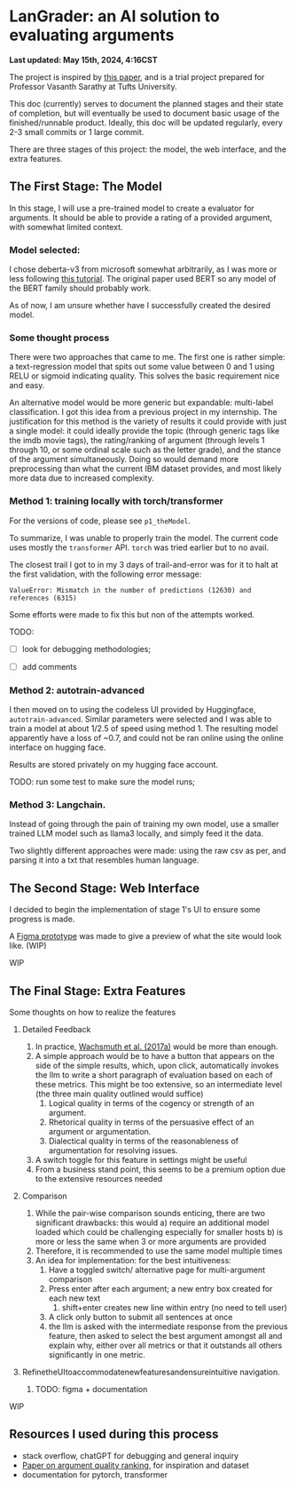 # LanGrader: an AI solution to evaluating arguments

**Last updated: May 15th, 2024, 4:16CST**

The project is inspired by [this paper](https://arxiv.org/pdf/1911.11408), and is a trial project prepared for Professor Vasanth Sarathy at Tufts University.

This doc (currently) serves to document the planned stages and their state of completion, but will eventually be used to document basic usage of the finished/runnable product. Ideally, this doc will be updated regularly, every 2-3 small commits or 1 large commit.

There are three stages of this project: the model, the web interface, and the extra features.

## The First Stage: The Model

In this stage, I will use a pre-trained model to create a evaluator for arguments. It should be able to provide a rating of a provided argument, with somewhat limited context. 

### Model selected:
I chose deberta-v3 from microsoft somewhat arbitrarily, as I was more or less following [this tutorial](https://huggingface.co/blog/Valerii-Knowledgator/multi-label-classification). The original paper used BERT so any model of the BERT family should probably work.

As of now, I am unsure whether have I successfully created the desired model.



### Some thought process

There were two approaches that came to me. The first one is rather simple: a text-regression model that spits out some value between 0 and 1 using RELU or sigmoid indicating quality. This solves the basic requirement nice and easy.

An alternative model would be more generic but expandable: multi-label classification. I got this idea from a previous project in my internship. The justification for this method is the variety of results it could provide with just a single model: it could ideally provide the topic (through generic tags like the imdb movie tags), the rating/ranking of argument (through levels 1 through 10, or some ordinal scale such as the letter grade), and the stance of the argument simultaneously. Doing so would demand more preprocessing than what the current IBM dataset provides, and most likely more data due to increased complexity.


### Method 1: training locally with torch/transformer

For the versions of code, please see ```p1_theModel```.

To summarize, I was unable to properly train the model. The current code uses mostly the ```transformer``` API. ```torch``` was tried earlier but to no avail.

The closest trail I got to in my 3 days of trail-and-error was for it to halt at the first validation, with the following error message:

~~~
ValueError: Mismatch in the number of predictions (12630) and references (6315)
~~~
Some efforts were made to fix this but non of the attempts worked.




TODO: 

- [ ] look for debugging methodologies; 

- [ ] add comments



### Method 2: autotrain-advanced

I then moved on to using the codeless UI provided by Huggingface,  ```autotrain-advanced```. Similar parameters were selected and I was able to train a model at about 1/2.5 of speed using method 1. The resulting model apparently have a loss of ~0.7, and could not be ran online using the online interface on hugging face.

Results are stored privately on my hugging face account.

TODO: run some test to make sure the model runs; 


### Method 3: Langchain.

Instead of going through the pain of training my own model, use a smaller trained LLM model such as llama3 locally, and simply feed it the data.

Two slightly different approaches were made: using the raw csv as per, and parsing it into a txt that resembles human language. 

## The Second Stage: Web Interface

I decided to begin the implementation of stage 1's UI to ensure some progress is made.

A [Figma prototype](https://www.figma.com/design/PQ7FYHIATeJOMYmmLdtrwm/LanGrader-interactive-prototype?node-id=0%3A1&t=T2Zi8hpsa8GWm0Cb-1) was made to give a preview of what the site would look like. (WIP)



WIP

## The Final Stage: Extra Features


Some thoughts on how to realize the features

1. Detailed Feedback
    1. In practice, [Wachsmuth et al. (2017a)](https://aclanthology.org/E17-1017.pdf) would be more than enough.
    2. A simple approach would be to have a button that appears on the side of the simple results, which, upon click, automatically invokes the llm to write a short paragraph of evaluation based on each of these metrics. This might be too extensive, so an intermediate level (the three main quality outlined would suffice)
        1. Logical quality in terms of the cogency or strength of an argument.
        2. Rhetorical quality in terms of the persuasive effect of an argument or argumentation.
        3. Dialectical quality in terms of the reasonableness of argumentation for resolving issues.
    3. A switch toggle for this feature in settings might be useful
    4. From a business stand point, this seems to be a premium option due to the extensive resources needed



2. Comparison
    1. While the pair-wise comparison sounds enticing, there are two significant drawbacks: this would a) require an additional model loaded which could be challenging especially for smaller hosts b) is more or less the same when 3 or more arguments are provided
    2. Therefore, it is recommended to use the same model multiple times
    3. An idea for implementation: for the best intuitiveness:
        1. Have a toggled switch/ alternative page for multi-argument comparison
        2. Press enter after each argument; a new entry box created for each new text
            1. shift+enter creates new line within entry (no need to tell user)
        3. A click only button to submit all sentences at once
        4. the llm is asked with the intermediate response from the previous feature, then asked to select the best argument amongst all and explain why, either over all metrics or that it outstands all others significantly in one metric.



3. RefinetheUItoaccommodatenewfeaturesandensureintuitive
navigation.
    1. TODO: figma + documentation

WIP


## Resources I used during this process

- stack overflow, chatGPT for debugging and general inquiry
- [Paper on argument quality ranking](https://arxiv.org/pdf/1911.11408), for inspiration and dataset
- documentation for pytorch, transformer